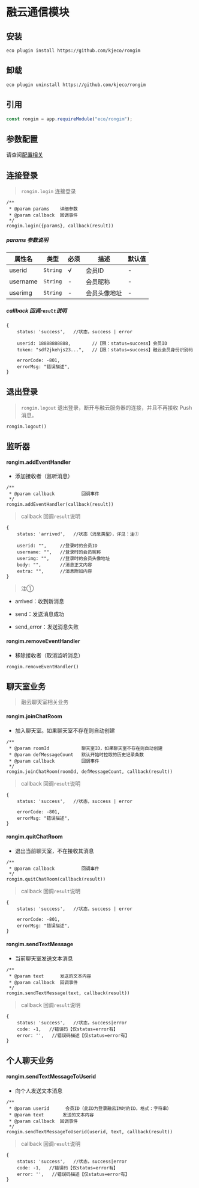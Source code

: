 # 融云通信模块

## 安装

```shell script
eco plugin install https://github.com/kjeco/rongim
```

## 卸载

```shell script
eco plugin uninstall https://github.com/kjeco/rongim
```

## 引用

```js
const rongim = app.requireModule("eco/rongim");
```

## 参数配置

请查阅[配置相关](https://eco.app/guide/config.html)

## 连接登录

> `rongim.login` 连接登录

```
/**
 * @param params    详细参数
 * @param callback  回调事件
 */
rongim.login({params}, callback(result))

```

##### params 参数说明

| 属性名 | 类型 | 必须 | 描述 | 默认值 |
| --- | --- | --- | --- | --- |
| userid | `String` | √ | 会员ID | - |
| username | `String` | - | 会员昵称 | - |
| userimg | `String` | - | 会员头像地址 | - |

##### callback 回调`result`说明

```
{
    status: 'success',   //状态，success | error

    userid: 18888888888,        //【限：status=success】会员ID
    token: "sdf2jkehjs23...",   //【限：status=success】融云会员身份识别码

    errorCode: -801,
    errorMsg: "错误描述",
}

```

## 退出登录

> `rongim.logout` 退出登录，断开与融云服务器的连接，并且不再接收 Push 消息。

```
rongim.logout()

```

## 监听器

#### rongim.addEventHandler

*   添加接收者（监听消息）

```
/**
 * @param callback          回调事件
 */
rongim.addEventHandler(callback(result))

```

> callback 回调`result`说明

```
{
    status: 'arrived',   //状态（消息类型），详见：注①

    userid: "",     //登录时的会员ID
    username: "",   //登录时的会员昵称
    userimg: "",    //登录时的会员头像地址
    body: "",       //消息正文内容
    extra: "",      //消息附加内容
}

```

> 注①

*   arrived：收到新消息

*   send：发送消息成功

*   send_error：发送消息失败

#### rongim.removeEventHandler

*   移除接收者（取消监听消息）

```
rongim.removeEventHandler()

```

## 聊天室业务

> 融云聊天室相关业务

#### rongim.joinChatRoom

*   加入聊天室。如果聊天室不存在则自动创建

```
/**
 * @param roomId            聊天室ID，如果聊天室不存在则自动创建
 * @param defMessageCount   默认开始时拉取的历史记录条数
 * @param callback          回调事件
 */
rongim.joinChatRoom(roomId, defMessageCount, callback(result))

```

> callback 回调`result`说明

```
{
    status: 'success',   //状态，success | error

    errorCode: -801,
    errorMsg: "错误描述",
}

```

#### rongim.quitChatRoom

*   退出当前聊天室，不在接收其消息

```
/**
 * @param callback          回调事件
 */
rongim.quitChatRoom(callback(result))

```

> callback 回调`result`说明

```
{
    status: 'success',   //状态，success | error

    errorCode: -801,
    errorMsg: "错误描述",
}

```

#### rongim.sendTextMessage

*   当前聊天室发送文本消息

```
/**
 * @param text      发送的文本内容
 * @param callback  回调事件
 */
rongim.sendTextMessage(text, callback(result))

```

> callback 回调`result`说明

```
{
    status: 'success',   //状态，success|error
    code: -1,   //错误码【仅status=error有】
    error: '',   //错误码描述【仅status=error有】
}
```

## 个人聊天业务

#### rongim.sendTextMessageToUserid

*   向个人发送文本消息

```
/**
 * @param userid      会员ID（此ID为登录融云IM时的ID，格式：字符串）
 * @param text       发送的文本内容
 * @param callback  回调事件
 */
rongim.sendTextMessageToUserid(userid, text, callback(result))

```

> callback 回调`result`说明

```
{
    status: 'success',   //状态，success|error
    code: -1,   //错误码【仅status=error有】
    error: '',   //错误码描述【仅status=error有】
}
```
